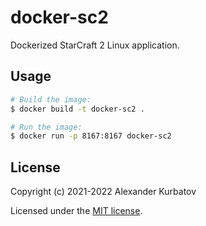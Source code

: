 # docker-sc2
Dockerized StarCraft 2 Linux application.

## Usage
```bash
# Build the image:
$ docker build -t docker-sc2 .

# Run the image:
$ docker run -p 8167:8167 docker-sc2
```

## License
Copyright (c) 2021-2022 Alexander Kurbatov

Licensed under the [MIT license](LICENSE).
